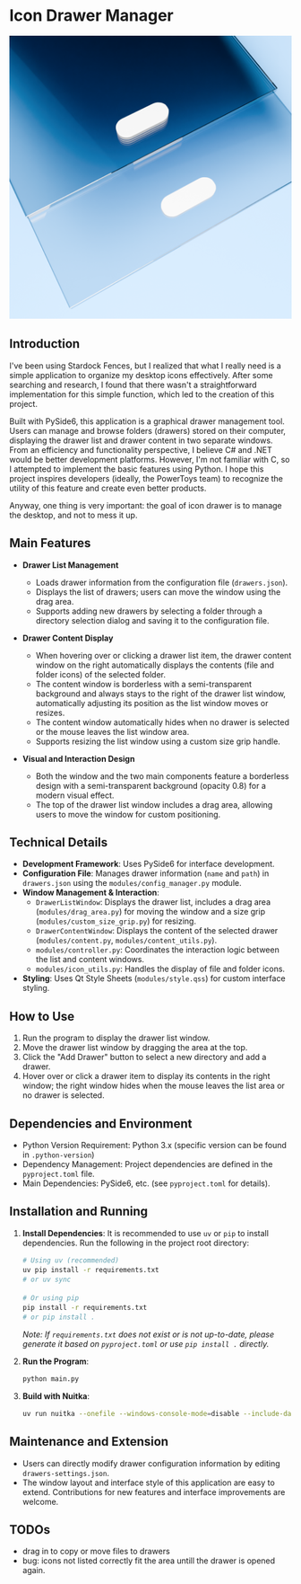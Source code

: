# Icon Drawer Manager
![App Icon](https://github.com/deadlyedge/iconDrawer/blob/master/asset/drawer.icon.4.png)

## Introduction

I've been using Stardock Fences, but I realized that what I really need is a simple application to organize my desktop icons effectively. After some searching and research, I found that there wasn't a straightforward implementation for this simple function, which led to the creation of this project.

Built with PySide6, this application is a graphical drawer management tool. Users can manage and browse folders (drawers) stored on their computer, displaying the drawer list and drawer content in two separate windows. From an efficiency and functionality perspective, I believe C# and .NET would be better development platforms. However, I'm not familiar with C, so I attempted to implement the basic features using Python. I hope this project inspires developers (ideally, the PowerToys team) to recognize the utility of this feature and create even better products.

Anyway, one thing is very important: the goal of icon drawer is to manage the desktop, and not to mess it up.

## Main Features
- **Drawer List Management**
  - Loads drawer information from the configuration file (`drawers.json`).
  - Displays the list of drawers; users can move the window using the drag area.
  - Supports adding new drawers by selecting a folder through a directory selection dialog and saving it to the configuration file.

- **Drawer Content Display**
  - When hovering over or clicking a drawer list item, the drawer content window on the right automatically displays the contents (file and folder icons) of the selected folder.
  - The content window is borderless with a semi-transparent background and always stays to the right of the drawer list window, automatically adjusting its position as the list window moves or resizes.
  - The content window automatically hides when no drawer is selected or the mouse leaves the list window area.
  - Supports resizing the list window using a custom size grip handle.

- **Visual and Interaction Design**
  - Both the window and the two main components feature a borderless design with a semi-transparent background (opacity 0.8) for a modern visual effect.
  - The top of the drawer list window includes a drag area, allowing users to move the window for custom positioning.

## Technical Details
- **Development Framework**: Uses PySide6 for interface development.
- **Configuration File**: Manages drawer information (`name` and `path`) in `drawers.json` using the `modules/config_manager.py` module.
- **Window Management & Interaction**:
  - `DrawerListWindow`: Displays the drawer list, includes a drag area (`modules/drag_area.py`) for moving the window and a size grip (`modules/custom_size_grip.py`) for resizing.
  - `DrawerContentWindow`: Displays the content of the selected drawer (`modules/content.py`, `modules/content_utils.py`).
  - `modules/controller.py`: Coordinates the interaction logic between the list and content windows.
  - `modules/icon_utils.py`: Handles the display of file and folder icons.
- **Styling**: Uses Qt Style Sheets (`modules/style.qss`) for custom interface styling.

## How to Use
1. Run the program to display the drawer list window.
2. Move the drawer list window by dragging the area at the top.
3. Click the "Add Drawer" button to select a new directory and add a drawer.
4. Hover over or click a drawer item to display its contents in the right window; the right window hides when the mouse leaves the list area or no drawer is selected.

## Dependencies and Environment
- Python Version Requirement: Python 3.x (specific version can be found in `.python-version`)
- Dependency Management: Project dependencies are defined in the `pyproject.toml` file.
- Main Dependencies: PySide6, etc. (see `pyproject.toml` for details).

## Installation and Running
1.  **Install Dependencies**: It is recommended to use `uv` or `pip` to install dependencies. Run the following in the project root directory:
    ```bash
    # Using uv (recommended)
    uv pip install -r requirements.txt
    # or uv sync

    # Or using pip
    pip install -r requirements.txt
    # or pip install .
    ```
    *Note: If `requirements.txt` does not exist or is not up-to-date, please generate it based on `pyproject.toml` or use `pip install .` directly.*

2.  **Run the Program**:
    ```bash
    python main.py
    ```

3.  **Build with Nuitka**:
    ```bash
    uv run nuitka --onefile --windows-console-mode=disable --include-data-dir=asset=asset --mingw64 --enable-plugin=pyside6 main.py
    ```

## Maintenance and Extension
- Users can directly modify drawer configuration information by editing `drawers-settings.json`.
- The window layout and interface style of this application are easy to extend. Contributions for new features and interface improvements are welcome.

## TODOs
- drag in to copy or move files to drawers
- bug: icons not listed correctly fit the area untill the drawer is opened again.